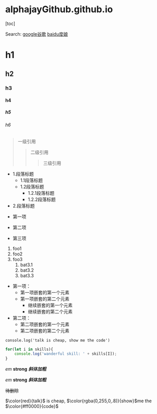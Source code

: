 # alphajayGithub.github.io
[toc]

Search:    [google谷歌][1]    [baidu度娘][2]

[1]: http://google.com/ "google"
[2]: http://baidu.com/ "baidu"

# h1
## h2
### h3
#### h4
##### h5
###### h6


> 一级引用
>> 二级引用
>>> 三级引用

- 1.段落标题
    - 1.1段落标题
    - 1.2段落标题
        - 1.2.1段落标题
        - 1.2.2段落标题
- 2.段落标题



* 第一项
+ 第二项
- 第三项

1. foo1
1. foo2
1. foo3
    1. bat3.1
    1. bat3.2
    1. bat3.3

- 第一项：
    - 第一项嵌套的第一个元素
    - 第一项嵌套的第二个元素
        - 继续嵌套的第一个元素
        - 继续嵌套的第二个元素
- 第二项：
    - 第二项嵌套的第一个元素
    - 第二项嵌套的第二个元素


` console.log('talk is cheap, show me the code') `


``` javascript
for(let i in skills){
    console.log('wanderful skill: ' + skills[I]);
}
```
*em*
**strong**
***斜体加粗***

_em_
__strong__
___斜体加粗___

~~待删除~~

$\color{red}{talk}$ is cheap, $\color{rgba(0,255,0,.8)}{show}$me the $\color{#ff0000}{code}$
